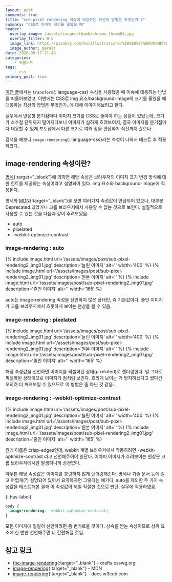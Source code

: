 ```yaml
---
layout: post
comments: true
title: "sub-pixel rendering 이슈에 대응하는 최선의 방법은 무엇인가 2"
summary: "CSS로 이미지 크기를 줄였을 때"
header:
  overlay_image: /assets/images/thumb/chrome_thumb01.jpg
  overlay_filter: 0.5
  image_link: https://pixabay.com/ko/illustrations/%EB%B8%8C%EB%9D%BC%EC%9A%B0%EC%A0%80-%EC%9B%B9-www-%EC%BB%B4%ED%93%A8%ED%84%B0-773216/
  image_author: geralt
date: 2020-09-17 21:48
categories:
    - 퍼블노트
tags:
    - css
primary_post: true
---
```


[이전 글](/2020/02/16/sub-pixel-rendering/)에서는 ```transform```{:.language-css} 속성을 사용했을 때 이슈에 대응하는 방법을 떠들어보았고, 이번에는 CSS로 img 요소/background-image의 크기를 줄였을 때 대응하는 최선의 방법은 무엇인가..에 대해 이야기해보려고 한다.

실무에서 반응형 분기점마다 이미지 크기를 CSS로 줄여야 하는 상황이 있었는데, 크기가 소수점 단위까지 떨어지다보니 이미지가 심하게 흐려보여서, 결국 이미지를 분기점마다 대응할 수 있게 포토샵에서 다른 크기로 여러 장을 편집하기 직전까지 갔으나..

검색을 해보니 ```image-rendering```{:.language-css}라는 속성이 나와서 테스트 후 적용하였다.

## image-rendering 속성이란?

[명세](https://drafts.csswg.org/css-images-3/#the-image-rendering){:target="_blank"}에 의하면 해당 속성은 브라우저의 이미지 크기 변경 방식에 대한 힌트를 제공하는 속성이라고 설명되어 있다. img 요소와 background-image에 적용된다.

명세와 [MDN](https://developer.mozilla.org/ko/docs/Web/CSS/image-rendering){:target="_blank"}을 보면 여러가지 속성값이 언급되어 있으나, 대부분 Deprecated 되었거나 크롬 브라우저에서 사용할 수 없는 것으로 보인다. 실질적으로 사용할 수 있는 것을 다음과 같이 추려보았음.

* auto
* pixelated
* -webkit-optimize-contrast

### image-rendering : auto

<div class="page__image-container" style="image-rendering: auto;">
{% include image.html url='/assets/images/post/sub-pixel-rendering2_img01.jpg' description='늘린 이미지' alt='' width='400' %}
{% include image.html url='/assets/images/post/sub-pixel-rendering2_img01.jpg' description='원본 이미지' alt='' %}
{% include image.html url='/assets/images/post/sub-pixel-rendering2_img01.jpg' description='줄인 이미지' alt='' width='165' %}
</div>

auto는 image-rendering 속성을 선언하지 않은 상태인, 즉 기본값이다. 줄인 이미지가 크롬 브라우저에서 흐릿하게 보이는 현상을 볼 수 있음.

### image-rendering : pixelated

<div class="page__image-container" style="image-rendering: auto; image-rendering: pixelated;">
{% include image.html url='/assets/images/post/sub-pixel-rendering2_img01.jpg' description='늘린 이미지' alt='' width='400' %}
{% include image.html url='/assets/images/post/sub-pixel-rendering2_img01.jpg' description='원본 이미지' alt='' %}
{% include image.html url='/assets/images/post/sub-pixel-rendering2_img01.jpg' description='줄인 이미지' alt='' width='165' %}
</div>

해당 속성값을 선언하면 이미지를 픽셀화된 상태(pixelated)로 렌더링한다. 말 그대로 픽셀화된 상태이므로 이미지가 점처럼 보인다. 흐리게 보이는 거 방지하겠다고 썼다간 오히려 더 깨져보일 수 있으므로 이 방법은 좀 아닌 것 같음..

### image-rendering : -webkit-optimize-contrast

<div class="page__image-container" style="image-rendering: auto; image-rendering: -webkit-optimize-contrast;">
{% include image.html url='/assets/images/post/sub-pixel-rendering2_img01.jpg' description='늘린 이미지' alt='' width='400' %}
{% include image.html url='/assets/images/post/sub-pixel-rendering2_img01.jpg' description='원본 이미지' alt='' %}
{% include image.html url='/assets/images/post/sub-pixel-rendering2_img01.jpg' description='줄인 이미지' alt='' width='165' %}
</div>

원래 이름은 crisp-edges인데, webkit 계열 브라우저에서 작동하려면 -webkit-optimize-contrast 라고 선언해주어야 한단다. 어차피 이미지가 흐려보이는 현상은 크롬 브라우저에서만 발생하니까 상관없다.

아무튼 해당 속성값은 이미지를 흐릿하지 않게 렌더링해준다. 명세나 기술 문서 등에 길고 어렵게(?) 설명되어 있어서 요약하자면 그렇다는 얘기다. auto를 제외한 두 가지 속성값을 테스트해본 결과 이 속성값이 제일 적절한 것으로 판단, 실무에 적용하였음.

{:.has-label}
```css
body {
  image-rendering: -webkit-optimize-contrast;
}
```

모든 이미지에 일일이 선언하려면 좀 번거로울 것이다. 상속을 받는 속성이므로 상위 요소에 한 번만 선언해주면 더 간편해질 것임.

## 참고 링크

* [the-image-rendering](https://drafts.csswg.org/css-images-3/#the-image-rendering){:target="_blank"} - drafts.csswg.org
* [image-rendering](https://developer.mozilla.org/ko/docs/Web/CSS/image-rendering){:target="_blank"} - MDN
* [image-rendering](https://docs.w3cub.com/css/image-rendering/){:target="_blank"} - docs.w3cub.com